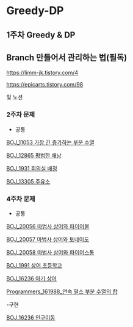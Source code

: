 # Greedy-DP
1주차 Greedy &amp; DP
---
## Branch 만들어서 관리하는 법(필독)

https://limm-jk.tistory.com/4

https://epicarts.tistory.com/98

및 노션

### 2주차 문제

- 공통

[BOJ_11053 가장 긴 증가하는 부분 수열](https://www.acmicpc.net/problem/11053)

[BOJ_12865 평범한 배낭](https://www.acmicpc.net/problem/12865)

[BOJ_1931 회의실 배정](https://www.acmicpc.net/problem/1931)

[BOJ_13305 주유소](https://www.acmicpc.net/problem/13305)

### 4주차 문제

- 공통

[BOJ_20056 마법사 상어와 파이어볼](https://www.acmicpc.net/problem/20056)

[BOJ_20057 마법사 상어와 토네이도](https://www.acmicpc.net/problem/20057)

[BOJ_20058 마법사 상어와 파이어스톰](https://www.acmicpc.net/problem/20058)

[BOJ_1991 상어 초등학교](https://www.acmicpc.net/problem/21608)

[BOJ_16236 아기 상어](https://www.acmicpc.net/problem/16236)


[Programmers_161988_연속 펄스 부분 수열의 합](https://school.programmers.co.kr/learn/courses/30/lessons/161988)


-구현

[BOJ_16236 인구이동](https://www.acmicpc.net/problem/16234)




